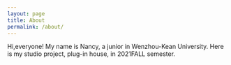 ```yaml
---
layout: page
title: About
permalink: /about/
---
```


Hi,everyone! My name is Nancy, a junior in Wenzhou-Kean University. Here is my studio project, plug-in house, in 2021FALL semester.
